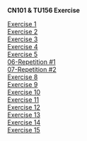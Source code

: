 **CN101 & TU156 Exercise**

[Exercise 1](https://github.com/sommedosa/python-exercise1) </br>
[Exercise 2](https://github.com/sommedosa/python-exercise2) </br>
[Exercise 3](https://github.com/sommedosa/python-exercise3) </br>
[Exercise 4](https://github.com/sommedosa/python-exercise4) </br>
[Exercise 5](https://github.com/sommedosa/python-exercise5) </br>
[06-Repetition #1](https://github.com/sommedosa/06-Repetition1) </br>
[07-Repetition #2](https://github.com/sommedosa/07-Repetition2)  </br>
[Exercise 8](https://github.com/sommedosa/python-exercise8)  </br>
[Exercise 9](https://github.com/sommedosa/python-exercise9)  </br>
[Exercise 10](https://github.com/sommedosa/python-exercise10)  </br>
[Exercise 11](https://github.com/sommedosa/python-exercise11)  </br>
[Exercise 12](https://github.com/sommedosa/python-exercise12)  </br>
[Exercise 13](https://github.com/sommedosa/python-exercise13)  </br>
[Exercise 14](https://github.com/sommedosa/python-exercise14)  </br>
[Exercise 15](https://github.com/sommedosa/python-exercise15)  </br>

